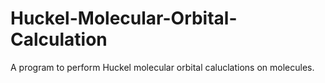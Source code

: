 # Huckel-Molecular-Orbital-Calculation
A program to perform Huckel molecular orbital caluclations on molecules.
